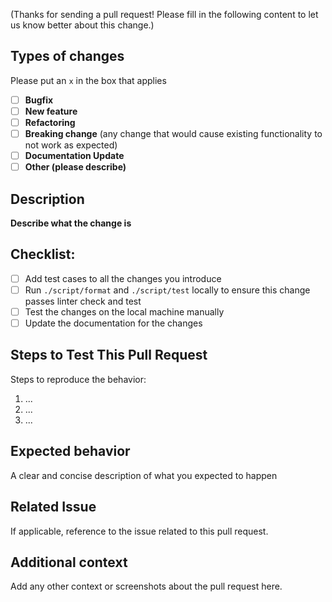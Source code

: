 (Thanks for sending a pull request! Please fill in the following content to let us know better about this change.)

## Types of changes
Please put an `x` in the box that applies

- [ ] **Bugfix**
- [ ] **New feature**
- [ ] **Refactoring**
- [ ] **Breaking change** (any change that would cause existing functionality to not work as expected)
- [ ] **Documentation Update**
- [ ] **Other (please describe)**

## Description
**Describe what the change is**

## Checklist:
- [ ] Add test cases to all the changes you introduce
- [ ] Run `./script/format` and `./script/test` locally to ensure this change passes linter check and test
- [ ] Test the changes on the local machine manually
- [ ] Update the documentation for the changes

## Steps to Test This Pull Request
Steps to reproduce the behavior:
1. ...
2. ...
3. ...

## Expected behavior
A clear and concise description of what you expected to happen

## Related Issue
If applicable, reference to the issue related to this pull request.

## Additional context
Add any other context or screenshots about the pull request here.
